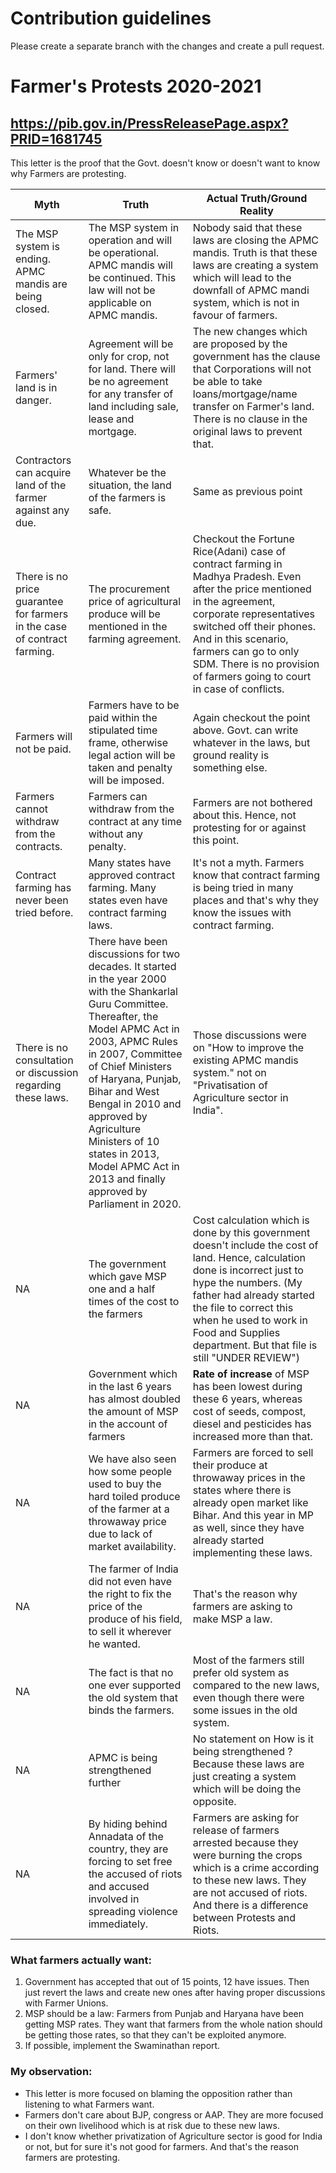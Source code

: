 # Contribution guidelines

Please create a separate branch with the changes and create a pull request.

# Farmer's Protests 2020-2021


## https://pib.gov.in/PressReleasePage.aspx?PRID=1681745

This letter is the proof that the Govt. doesn't know or doesn't want to know why Farmers are protesting.

| Myth | Truth | Actual Truth/Ground Reality |
| --- | --- | --- |
| The MSP system is ending. APMC mandis are being closed. | The MSP system in operation and will be operational. APMC mandis will be continued. This law will not be applicable on APMC mandis. | Nobody said that these laws are closing the APMC mandis. Truth is that these laws are creating a system which will lead to the downfall of APMC mandi system, which is not in favour of farmers. |
| Farmers' land is in danger. | Agreement will be only for crop, not for land. There will be no agreement for any transfer of land including sale, lease and mortgage. | The new changes which are proposed by the government has the clause that Corporations will not be able to take loans/mortgage/name transfer on Farmer's land. There is no clause in the original laws to prevent that. |
| Contractors can acquire land of the farmer against any due. | Whatever be the situation, the land of the farmers is safe. | Same as previous point |
| There is no price guarantee for farmers in the case of contract farming. | The procurement price of agricultural produce will be mentioned in the farming agreement. | Checkout the Fortune Rice(Adani) case of contract farming in Madhya Pradesh. Even after the price mentioned in the agreement, corporate representatives switched off their phones. And in this scenario, farmers can go to only SDM. There is no provision of farmers going to court in case of conflicts. |
| Farmers will not be paid. | Farmers have to be paid within the stipulated time frame, otherwise legal action will be taken and penalty will be imposed. | Again checkout the point above. Govt. can write whatever in the laws, but ground reality is something else. |
| Farmers cannot withdraw from the contracts. | Farmers can withdraw from the contract at any time without any penalty. | Farmers are not bothered about this. Hence, not protesting for or against this point. |
| Contract farming has never been tried before. | Many states have approved contract farming. Many states even have contract farming laws. | It's not a myth. Farmers know that contract farming is being tried in many places and that's why they know the issues with contract farming. |
| There is no consultation or discussion regarding these laws. | There have been discussions for two decades. It started in the year 2000 with the Shankarlal Guru Committee. Thereafter, the Model APMC Act in 2003, APMC Rules in 2007, Committee of Chief Ministers of Haryana, Punjab, Bihar and West Bengal in 2010 and approved by Agriculture Ministers of 10 states in 2013, Model APMC Act in 2013 and finally approved by Parliament in 2020. | Those discussions were on "How to improve the existing APMC mandis system." not on "Privatisation of Agriculture sector in India". |
| NA | The government which gave MSP one and a half times of the cost to the farmers | Cost calculation which is done by this government doesn't include the cost of land. Hence, calculation done is incorrect just to hype the numbers. (My father had already started the file to correct this when he used to work in Food and Supplies department. But that file is still "UNDER REVIEW") |
| NA | Government which in the last 6 years has almost doubled the amount of MSP in the account of farmers | **Rate of increase** of MSP has been lowest during these 6 years, whereas cost of seeds, compost, diesel and pesticides has increased more than that. |
| NA | We have also seen how some people used to buy the hard toiled produce of the farmer at a throwaway price due to lack of market availability. | Farmers are forced to sell their produce at throwaway prices in the states where there is already open market like Bihar. And this year in MP as well, since they have already started implementing these laws. |
| NA | The farmer of India did not even have the right to fix the price of the produce of his field, to sell it wherever he wanted. | That's the reason why farmers are asking to make MSP a law. |
| NA | The fact is that no one ever supported the old system that binds the farmers. | Most of the farmers still prefer old system as compared to the new laws, even though there were some issues in the old system. |
| NA | APMC is being strengthened further | No statement on How is it being strengthened ? Because these laws are just creating a system which will be doing the opposite. |
| NA | By hiding behind Annadata of the country, they are forcing to set free the accused of riots and accused involved in spreading violence immediately. | Farmers are asking for release of farmers arrested because they were burning the crops which is a crime according to these new laws. They are not accused of riots. And there is a difference between Protests and Riots. |


### What farmers actually want:

1. Government has accepted that out of 15 points, 12 have issues. Then just revert the laws and create new ones after having proper discussions with Farmer Unions.
2. MSP should be a law: Farmers from Punjab and Haryana have been getting MSP rates. They want that farmers from the whole nation should be getting those rates, so that they can't be exploited anymore.
3. If possible, implement the Swaminathan report.


### My observation:

* This letter is more focused on blaming the opposition rather than listening to what Farmers want.
* Farmers don't care about BJP, congress or AAP. They are more focused on their own livelihood which is at risk due to these new laws.
* I don't know whether privatization of Agriculture sector is good for India or not, but for sure it's not good for farmers. And that's the reason farmers are protesting.
